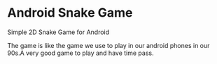 # Android Snake Game

Simple 2D Snake Game for Android

The game is like the game we use to play in our android phones in our 90s.A very good game to play and have time pass.
